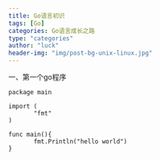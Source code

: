 ```yaml
---
title: Go语言初识
tags: [Go]
categories: Go语言成长之路
type: "categories"
author: "luck"
header-img: "img/post-bg-unix-linux.jpg"
---
```


一、第一个go程序
```
package main

import (
       "fmt"
)

func main(){
       fmt.Println("hello world")
}
```
